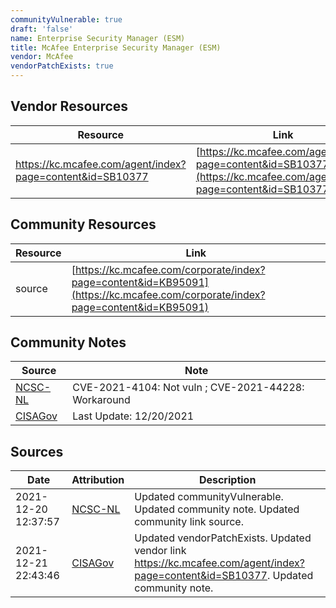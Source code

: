 ```yaml
---
communityVulnerable: true
draft: 'false'
name: Enterprise Security Manager (ESM)
title: McAfee Enterprise Security Manager (ESM)
vendor: McAfee
vendorPatchExists: true
---
```


## Vendor Resources
| Resource | Link |
| --- | --- |
| https://kc.mcafee.com/agent/index?page=content&id=SB10377 | [https://kc.mcafee.com/agent/index?page=content&id=SB10377](https://kc.mcafee.com/agent/index?page=content&id=SB10377) |

## Community Resources
| Resource | Link |
| --- | --- |
| source | [https://kc.mcafee.com/corporate/index?page=content&id=KB95091](https://kc.mcafee.com/corporate/index?page=content&id=KB95091) |

## Community Notes
| Source | Note |
| --- | --- |
| [NCSC-NL](https://github.com/NCSC-NL/log4shell/blob/main/software/README.md) | CVE-2021-4104: Not vuln ; CVE-2021-44228: Workaround </ul> |
| [CISAGov](https://raw.githubusercontent.com/cisagov/log4j-affected-db/develop/README.md) | Last Update: 12/20/2021 |

## Sources
| Date | Attribution | Description |
| --- | --- | --- |
| 2021-12-20 12:37:57 | [NCSC-NL](https://github.com/NCSC-NL/log4shell/blob/main/software/README.md) | Updated communityVulnerable. Updated community note. Updated community link source.  |
| 2021-12-21 22:43:46 | [CISAGov](https://raw.githubusercontent.com/cisagov/log4j-affected-db/develop/README.md) | Updated vendorPatchExists. Updated vendor link https://kc.mcafee.com/agent/index?page=content&id=SB10377. Updated community note.  |
